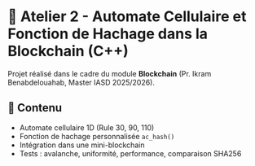 
# 🧠 Atelier 2 - Automate Cellulaire et Fonction de Hachage dans la Blockchain (C++)

Projet réalisé dans le cadre du module **Blockchain** (Pr. Ikram Benabdelouahab, Master IASD 2025/2026).

## 📘 Contenu
- Automate cellulaire 1D (Rule 30, 90, 110)
- Fonction de hachage personnalisée `ac_hash()`
- Intégration dans une mini-blockchain
- Tests : avalanche, uniformité, performance, comparaison SHA256
